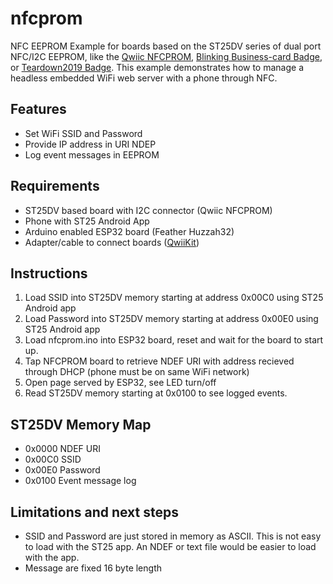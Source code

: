 # nfcprom
NFC EEPROM Example for boards based on the ST25DV series of dual port NFC/I2C EEPROM, like the [Qwiic NFCPROM](https://hackaday.io/project/160582-qwiic-nfcprom), [Blinking Business-card Badge](https://hackaday.io/project/160590-blinking-business-card-badge-b3), or [Teardown2019 Badge](https://upverter.com/design/gsteiert/teardown2019/).  This example demonstrates how to manage a headless embedded WiFi web server with a phone through NFC. 

## Features
 - Set WiFi SSID and Password 
 - Provide IP address in URI NDEP
 - Log event messages in EEPROM 

## Requirements
 - ST25DV based board with I2C connector (Qwiic NFCPROM)
 - Phone with ST25 Android App
 - Arduino enabled ESP32 board (Feather Huzzah32) 
 - Adapter/cable to connect boards ([QwiiKit](https://www.crowdsupply.com/steiert-solutions/qwiikit))

## Instructions
1. Load SSID into ST25DV memory starting at address 0x00C0 using ST25 Android app
2. Load Password into ST25DV memory starting at address 0x00E0 using ST25 Android app
3. Load nfcprom.ino into ESP32 board, reset and wait for the board to start up.
4. Tap NFCPROM board to retrieve NDEF URI with address recieved through DHCP (phone must be on same WiFi network)
5. Open page served by ESP32, see LED turn/off
6. Read ST25DV memory starting at 0x0100 to see logged events.

## ST25DV Memory Map
 - 0x0000 NDEF URI
 - 0x00C0 SSID
 - 0x00E0 Password
 - 0x0100 Event message log

## Limitations and next steps
 - SSID and Password are just stored in memory as ASCII.  This is not easy to load with the ST25 app.  An NDEF or text file would be easier to load with the app.
 - Message are fixed 16 byte length